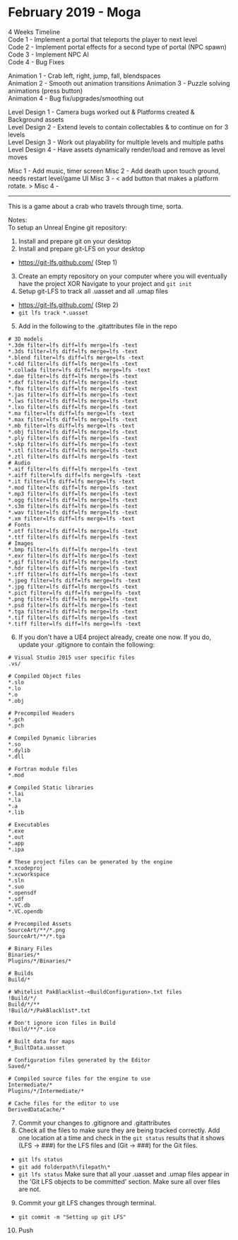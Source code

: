 # February 2019 - Moga

4 Weeks Timeline  
Code 1 - Implement a portal that teleports the player to next level  
Code 2 - Implement portal effects for a second type of portal (NPC spawn)  
Code 3 - Implement NPC AI  
Code 4 - Bug Fixes  

Animation 1 - Crab left, right, jump, fall, blendspaces  
Animation 2 - Smooth out animation transitions
Animation 3 - Puzzle solving animations (press button)  
Animation 4 - Bug fix/upgrades/smoothing out  

Level Design 1 - Camera bugs worked out & Platforms created & Background assets  
Level Design 2 - Extend levels to contain collectables & to continue on for 3 levels  
Level Design 3 - Work out playability for multiple levels and multiple paths 
Level Design 4 - Have assets dynamically render/load and remove as level moves 

Misc 1 - Add music, timer screen
Misc 2 - Add death upon touch ground, needs restart level/game UI
Misc 3 - < add button that makes a platform rotate. >
Misc 4 - 


-------------------------------------------------------------------


This is a game about a crab who travels through time, sorta.  

Notes:   
To setup an Unreal Engine git repository:   
  
1) Install and prepare git on your desktop
2) Install and prepare git-LFS on your desktop
- https://git-lfs.github.com/ (Step 1)
3) Create an empty repository on your computer where you will eventually have the project XOR Navigate to your project and `git init`
4) Setup git-LFS to track all .uasset and all .umap files 
- https://git-lfs.github.com/ (Step 2)
- `git lfs track *.uasset`
5) Add in the following to the .gitattributes file in the repo  
 
```
# 3D models
*.3dm filter=lfs diff=lfs merge=lfs -text
*.3ds filter=lfs diff=lfs merge=lfs -text
*.blend filter=lfs diff=lfs merge=lfs -text
*.c4d filter=lfs diff=lfs merge=lfs -text
*.collada filter=lfs diff=lfs merge=lfs -text
*.dae filter=lfs diff=lfs merge=lfs -text
*.dxf filter=lfs diff=lfs merge=lfs -text
*.fbx filter=lfs diff=lfs merge=lfs -text
*.jas filter=lfs diff=lfs merge=lfs -text
*.lws filter=lfs diff=lfs merge=lfs -text
*.lxo filter=lfs diff=lfs merge=lfs -text
*.ma filter=lfs diff=lfs merge=lfs -text
*.max filter=lfs diff=lfs merge=lfs -text
*.mb filter=lfs diff=lfs merge=lfs -text
*.obj filter=lfs diff=lfs merge=lfs -text
*.ply filter=lfs diff=lfs merge=lfs -text
*.skp filter=lfs diff=lfs merge=lfs -text
*.stl filter=lfs diff=lfs merge=lfs -text
*.ztl filter=lfs diff=lfs merge=lfs -text
# Audio
*.aif filter=lfs diff=lfs merge=lfs -text
*.aiff filter=lfs diff=lfs merge=lfs -text
*.it filter=lfs diff=lfs merge=lfs -text
*.mod filter=lfs diff=lfs merge=lfs -text
*.mp3 filter=lfs diff=lfs merge=lfs -text
*.ogg filter=lfs diff=lfs merge=lfs -text
*.s3m filter=lfs diff=lfs merge=lfs -text
*.wav filter=lfs diff=lfs merge=lfs -text
*.xm filter=lfs diff=lfs merge=lfs -text
# Fonts
*.otf filter=lfs diff=lfs merge=lfs -text
*.ttf filter=lfs diff=lfs merge=lfs -text
# Images
*.bmp filter=lfs diff=lfs merge=lfs -text
*.exr filter=lfs diff=lfs merge=lfs -text
*.gif filter=lfs diff=lfs merge=lfs -text
*.hdr filter=lfs diff=lfs merge=lfs -text
*.iff filter=lfs diff=lfs merge=lfs -text
*.jpeg filter=lfs diff=lfs merge=lfs -text
*.jpg filter=lfs diff=lfs merge=lfs -text
*.pict filter=lfs diff=lfs merge=lfs -text
*.png filter=lfs diff=lfs merge=lfs -text
*.psd filter=lfs diff=lfs merge=lfs -text
*.tga filter=lfs diff=lfs merge=lfs -text
*.tif filter=lfs diff=lfs merge=lfs -text
*.tiff filter=lfs diff=lfs merge=lfs -text
```

6) If you don't have a UE4 project already, create one now. If you do, update your .gitignore to contain the following: 
```
# Visual Studio 2015 user specific files
.vs/

# Compiled Object files
*.slo
*.lo
*.o
*.obj

# Precompiled Headers
*.gch
*.pch

# Compiled Dynamic libraries
*.so
*.dylib
*.dll

# Fortran module files
*.mod

# Compiled Static libraries
*.lai
*.la
*.a
*.lib

# Executables
*.exe
*.out
*.app
*.ipa

# These project files can be generated by the engine
*.xcodeproj
*.xcworkspace
*.sln
*.suo
*.opensdf
*.sdf
*.VC.db
*.VC.opendb

# Precompiled Assets
SourceArt/**/*.png
SourceArt/**/*.tga

# Binary Files
Binaries/*
Plugins/*/Binaries/*

# Builds
Build/*

# Whitelist PakBlacklist-<BuildConfiguration>.txt files
!Build/*/
Build/*/**
!Build/*/PakBlacklist*.txt

# Don't ignore icon files in Build
!Build/**/*.ico

# Built data for maps
*_BuiltData.uasset

# Configuration files generated by the Editor
Saved/*

# Compiled source files for the engine to use
Intermediate/*
Plugins/*/Intermediate/*

# Cache files for the editor to use
DerivedDataCache/*
```
7) Commit your changes to .gitignore and .gitattributes
8) Check all the files to make sure they are being tracked correctly. Add one location at a time and check in the `git status` results that it shows (LFS -> ###) for the LFS files and (Git -> ###) for the Git files. 
- `git lfs status`
- `git add folderpath\filepath\*`
- `git lfs status`
Make sure that all your .uasset and .umap files appear in the 'Git LFS objects to be committed' section. Make sure all over files are not. 
9) Commit your git LFS changes through terminal. 
- `git commit -m "Setting up git LFS"`
10) Push
